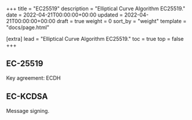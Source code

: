 +++
title = "EC25519"
description = "Elliptical Curve Algorithm EC25519."
date = 2022-04-21T00:00:00+00:00
updated = 2022-04-21T00:00:00+00:00
draft = true
weight = 0
sort_by = "weight"
template = "docs/page.html"

[extra]
lead = "Elliptical Curve Algorithm EC25519."
toc = true
top = false
+++

## EC-25519

Key agreement: ECDH

## EC-KCDSA

Message signing.
